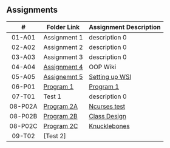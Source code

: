 ## Assignments

|  #  | Folder Link | Assignment Description |
| :-: | ----------- | ---------------------- |
|  01-A01  | Assignment 1      | description 0          |
|  02-A02  | Assignment 2      | description 0          |
|  03-A03  | Assignment 3      | description 0          |
|  04-A04  | [Assignment 4](./OOP_Primer/README.md)                              | OOP Wiki          |
|  05-A05  | [Assignemnt 5](./Assignment5/README.md)    | [Setting up WSl](./Assignment5/README.md)        |
|  06-P01  | [Program 1](./Program1/README.md)          | [Program 1](./Program1/README.md)        |
|  07-T01  | Test 1            | description 0          |
|  08-P02A | [Program 2A](./08-P02A/README.md)          | [Ncurses test](./08-P02A/README.md)          |
|  08-P02B | [Program 2B](./08-P02B/README.md)          | [Class Design](./08-P02B/README.md)          |
|  08-P02C | [Program 2C](./08-P02C/README.md)          | [Knucklebones](./08-PO2C/README.md)          |
|  09-T02  | [Test 2]
